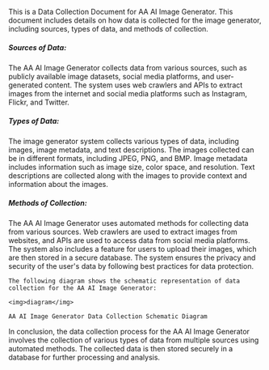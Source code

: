 This is a Data Collection Document for AA AI Image Generator. This document includes details on how data is collected for the image generator, including sources, types of data, and methods of collection.

##### Sources of Data:
The AA AI Image Generator collects data from various sources, such as publicly available image datasets, social media platforms, and user-generated content. The system uses web crawlers and APIs to extract images from the internet and social media platforms such as Instagram, Flickr, and Twitter.

##### Types of Data:
The image generator system collects various types of data, including images, image metadata, and text descriptions. The images collected can be in different formats, including JPEG, PNG, and BMP. Image metadata includes information such as image size, color space, and resolution. Text descriptions are collected along with the images to provide context and information about the images.

##### Methods of Collection:
The AA AI Image Generator uses automated methods for collecting data from various sources. Web crawlers are used to extract images from websites, and APIs are used to access data from social media platforms. The system also includes a feature for users to upload their images, which are then stored in a secure database. The system ensures the privacy and security of the user's data by following best practices for data protection.
``````
The following diagram shows the schematic representation of data collection for the AA AI Image Generator:

<img>diagram</img>

AA AI Image Generator Data Collection Schematic Diagram
``````
In conclusion, the data collection process for the AA AI Image Generator involves the collection of various types of data from multiple sources using automated methods. The collected data is then stored securely in a database for further processing and analysis.
